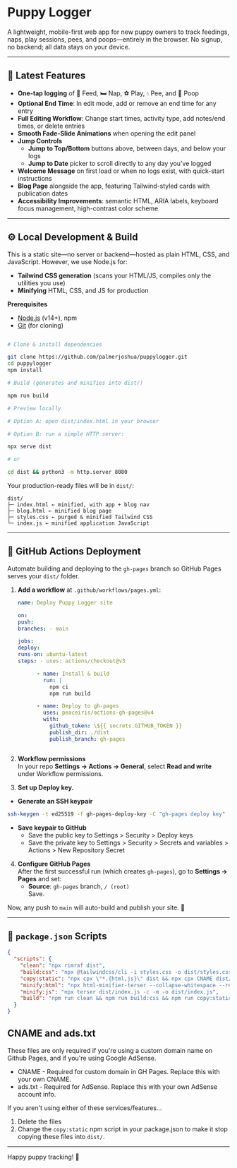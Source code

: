 # Puppy Logger

A lightweight, mobile-first web app for new puppy owners to track feedings, naps, play sessions, pees, and poops—entirely in the browser. No signup, no backend; all data stays on your device.

---

## 🚀 Latest Features

- **One-tap logging** of 🍴 Feed, 🛏 Nap, ⚽ Play, 💧 Pee, and 💩 Poop
- **Optional End Time**: In edit mode, add or remove an end time for any entry
- **Full Editing Workflow**: Change start times, activity type, add notes/end times, or delete entries
- **Smooth Fade-Slide Animations** when opening the edit panel
- **Jump Controls**
  - **Jump to Top/Bottom** buttons above, between days, and below your logs
  - **Jump to Date** picker to scroll directly to any day you’ve logged
- **Welcome Message** on first load or when no logs exist, with quick-start instructions
- **Blog Page** alongside the app, featuring Tailwind-styled cards with publication dates
- **Accessibility Improvements**: semantic HTML, ARIA labels, keyboard focus management, high-contrast color scheme

---

## ⚙️ Local Development & Build

This is a static site—no server or backend—hosted as plain HTML, CSS, and JavaScript. However, we use Node.js for:

- **Tailwind CSS generation** (scans your HTML/JS, compiles only the utilities you use)
- **Minifying** HTML, CSS, and JS for production

**Prerequisites**

- [Node.js](https://nodejs.org/) (v14+), npm
- [Git](https://git-scm.com/) (for cloning)

```bash

# Clone & install dependencies

git clone https://github.com/palmerjoshua/puppylogger.git
cd puppylogger
npm install

# Build (generates and minifies into dist/)

npm run build

# Preview locally

# Option A: open dist/index.html in your browser

# Option B: run a simple HTTP server:

npx serve dist

# or

cd dist && python3 -m http.server 8080
```

Your production-ready files will be in `dist/`:

```
dist/
├─ index.html ← minified, with app + blog nav
├─ blog.html ← minified blog page
├─ styles.css ← purged & minified Tailwind CSS
└─ index.js ← minified application JavaScript
```

---

## 🤖 GitHub Actions Deployment

Automate building and deploying to the `gh-pages` branch so GitHub Pages serves your `dist/` folder.

1.  **Add a workflow** at `.github/workflows/pages.yml`:

    ```YAML
    name: Deploy Puppy Logger site

    on:
    push:
    branches: - main

    jobs:
    deploy:
    runs-on: ubuntu-latest
    steps: - uses: actions/checkout@v3

          - name: Install & build
            run: |
              npm ci
              npm run build

          - name: Deploy to gh-pages
            uses: peaceiris/actions-gh-pages@v4
            with:
              github_token: \${{ secrets.GITHUB_TOKEN }}
              publish_dir: ./dist
              publish_branch: gh-pages



    ```

2.  **Workflow permissions**  
    In your repo **Settings → Actions → General**, select **Read and write** under Workflow permissions.

3.  **Set up Deploy key.**

- **Generate an SSH keypair**

```bash
ssh-keygen -t ed25519 -f gh-pages-deploy-key -C "gh-pages deploy key"
```

- **Save keypair to GitHub**
  - Save the public key to Settings > Security > Deploy keys
  - Save the private key to Settings > Security > Secrets and variables > Actions > New Repository Secret

4.  **Configure GitHub Pages**  
    After the first successful run (which creates `gh-pages`), go to **Settings → Pages** and set:
    - **Source**: `gh-pages` branch, `/ (root)`  
      Save.

Now, any push to `main` will auto-build and publish your site. 🎉

---

## 📝 `package.json` Scripts

```json
{
  "scripts": {
    "clean": "npx rimraf dist",
    "build:css": "npx @tailwindcss/cli -i styles.css -o dist/styles.css --minify",
    "copy:static": "npx cpx \"*.{html,js}\" dist && npx cpx CNAME dist/ && npx cpx ads.txt dist",
    "minify:html": "npx html-minifier-terser --collapse-whitespace --remove-comments --minify-js true --minify-css true --input-dir dist --output-dir dist --file-ext html",
    "minify:js": "npx terser dist/index.js -c -m -o dist/index.js",
    "build": "npm run clean && npm run build:css && npm run copy:static && npm run minify:html && npm run minify:js"
  }
}
```

## CNAME and ads.txt

These files are only required if you're using a custom domain name on Github Pages, and if you're using Google AdSense.

- CNAME - Required for custom domain in GH Pages. Replace this with your own CNAME.
- ads.txt - Required for AdSense. Replace this with your own AdSense account info.

If you aren't using either of these services/features...

1. Delete the files
2. Change the `copy:static` npm script in your package.json to make it stop copying these files into `dist/`.

---

Happy puppy tracking! 🐾
